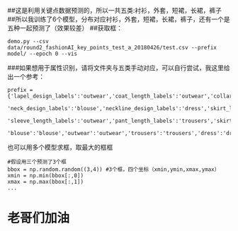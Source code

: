 ##这是利用关键点数据预测的，所以一共五类:衬衫，外套，短裙，长裙，裤子
##所以我训练了6个模型，分布对应衬衫，外套，短裙，长裙，裤子，还有一个是五种一起预测了（效果较差）
##获取框：
```
demo.py --csv data/round2_fashionAI_key_points_test_a_20180426/test.csv --prefix model/ --epoch 0 --vis
```
###如果想用于属性识别，请将文件夹与五类手动对应，可以自行尝试，我这里给出一个参考：
```
prefix = {'lapel_design_labels':'outwear','coat_length_labels':'outwear','collar_design_labels':'blouse',
          'neck_design_labels':'blouse','neckline_design_labels':'dress','skirt_length_labels':'skirt',
          'sleeve_length_labels':'outwear','pant_length_labels':'trousers','skirt':'skirt',
          'blouse':'blouse','outwear':'outwear','trousers':'trousers','dress':'dress'}

```
也可以用多个模型求框，取最大的框框
```
#假设用三个预测了3个框
bbox = np.random.random((3,4)) #3个框，四个坐标（xmin,ymin,xmax,ymax）
xmin = np.min(bbox[:,0])
xmax = np.max(bbox[:,1])
...
```

# 老哥们加油
